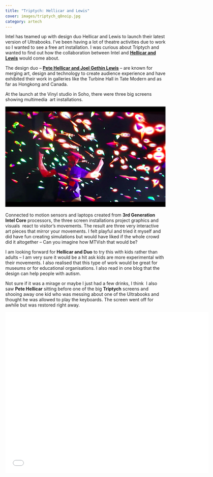 ```yaml
---
title: "Triptych: Hellicar and Lewis"
cover: images/triptych_q8noip.jpg
category: artech
---
```


Intel has teamed up with design duo Hellicar and Lewis to launch their latest version of Ultrabooks. I’ve been having a lot of theatre activities due to work so I wanted to see a free art installation. I was curious about Triptych and wanted to find out how the collaboration between Intel and [**Hellicar and Lewis**](www.hellicarandlewis.com/) would come about.

The design duo – [**Pete Hellicar and Joel Gethin Lewis**](http://www.hellicarandlewis.com/) – are known for merging art, design and technology to create audience experience and have exhibited their work in galleries like the Turbine Hall in Tate Modern and as far as Hongkong and Canada.

At the launch at the Vinyl studio in Soho, there were three big screens showing multimedia  art installations.

![](./images/triptych_q8noip.jpg "triptych")

Connected to motion sensors and laptops created from **3rd Generation Intel Core** processors, the three screen installations project graphics and visuals  react to visitor’s movements. The result are three very interactive art pieces that mirror your movements. I felt playful and tried it myself and did have fun creating simulations but would have liked if the whole crowd did it altogether – Can you imagine how MTVish that would be?

I am looking forward for **Hellicar and Duo** to try this with kids rather than adults – I am very sure it would be a hit ask kids are more experimental with their movements. I also realised that this type of work would be great for museums or for educational organisations. I also read in one blog that the design can help people with autism.

Not sure if it was a mirage or maybe I just had a few drinks, I think  I also saw **Pete Hellicar** sitting before one of the big **Triptych** screens and shooing away one kid who was messing about one of the Ultrabooks and thought he was allowed to play the keyboards. The screen went off for awhile but was restored right away.

<iframe allowfullscreen="" class="youtube-player" frameborder="0" height="505" src="//www.youtube.com/embed/h1zM5fs2Fnk?wmode=transparent&fs=1&hl=en&modestbranding=1&iv_load_policy=3&showsearch=0&rel=0&theme=dark" title="YouTube video player" type="text/html" width="640"></iframe>
